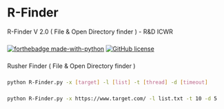 # R-Finder
R-Finder V 2.0 ( File &amp; Open Directory finder ) - R&amp;D ICWR
###
[![forthebadge made-with-python](http://ForTheBadge.com/images/badges/made-with-python.svg)](https://www.python.org/) [![GitHub license](https://img.shields.io/github/license/Naereen/StrapDown.js.svg)](https://github.com/Naereen/StrapDown.js/blob/master/LICENSE)
###
Rusher Finder ( File & Open Directory finder )
###
```bash
python R-Finder.py -x [target] -l [list] -t [thread] -d [timeout]
```
###
```bash
python R-Finder.py -x https://www.target.com/ -l list.txt -t 10 -d 5
```
